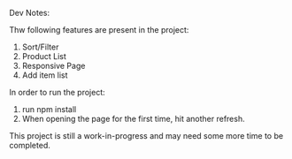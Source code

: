 Dev Notes:

Thw following features are present in the project:
1. Sort/Filter
2. Product List
3. Responsive Page
4. Add item list

In order to run the project:
1. run npm install
2. When opening the page for the first time, hit another refresh.

This project is still a work-in-progress and may need some more time to be completed.
